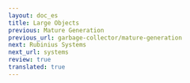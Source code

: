 ```yaml
---
layout: doc_es
title: Large Objects
previous: Mature Generation
previous_url: garbage-collector/mature-generation
next: Rubinius Systems
next_url: systems
review: true
translated: true
---
```

